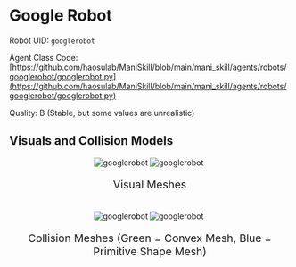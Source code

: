 <!-- THIS IS ALL GENERATED DOCUMENTATION via generate_robot_docs.py. DO NOT MODIFY THIS FILE DIRECTLY. -->

# Google Robot

Robot UID: `googlerobot`

Agent Class Code: [https://github.com/haosulab/ManiSkill/blob/main/mani_skill/agents/robots/googlerobot/googlerobot.py](https://github.com/haosulab/ManiSkill/blob/main/mani_skill/agents/robots/googlerobot/googlerobot.py)

Quality: B (Stable, but some values are unrealistic)

## Visuals and Collision Models

<div>
    <div style="max-width: 100%; display: flex; justify-content: center;">
        <img src="/_static/robot_images/googlerobot/front_visual.png" style='min-width:min(50%, 100px);max-width:50%;height:auto' alt="googlerobot">
        <img src="/_static/robot_images/googlerobot/side_visual.png" style='min-width:min(50%, 100px);max-width:50%;height:auto' alt="googlerobot">
    </div>
    <p style="text-align: center; font-size: 1.2rem;">Visual Meshes</p>
    <br/>
    <div style="max-width: 100%; display: flex; justify-content: center;">
        <img src="/_static/robot_images/googlerobot/front_collision.png" style='min-width:min(50%, 100px);max-width:50%;height:auto' alt="googlerobot">
        <img src="/_static/robot_images/googlerobot/side_collision.png" style='min-width:min(50%, 100px);max-width:50%;height:auto' alt="googlerobot">
    </div>
    <p style="text-align: center; font-size: 1.2rem;">Collision Meshes (Green = Convex Mesh, Blue = Primitive Shape Mesh)</p>
</div>
